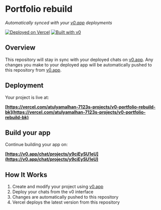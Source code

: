 # Portfolio rebuild

*Automatically synced with your [v0.app](https://v0.app) deployments*

[![Deployed on Vercel](https://img.shields.io/badge/Deployed%20on-Vercel-black?style=for-the-badge&logo=vercel)](https://vercel.com/atulyamalhan-7123s-projects/v0-portfolio-rebuild-bk)
[![Built with v0](https://img.shields.io/badge/Built%20with-v0.app-black?style=for-the-badge)](https://v0.app/chat/projects/y9ciEySU1eU)

## Overview

This repository will stay in sync with your deployed chats on [v0.app](https://v0.app).
Any changes you make to your deployed app will be automatically pushed to this repository from [v0.app](https://v0.app).

## Deployment

Your project is live at:

**[https://vercel.com/atulyamalhan-7123s-projects/v0-portfolio-rebuild-bk](https://vercel.com/atulyamalhan-7123s-projects/v0-portfolio-rebuild-bk)**

## Build your app

Continue building your app on:

**[https://v0.app/chat/projects/y9ciEySU1eU](https://v0.app/chat/projects/y9ciEySU1eU)**

## How It Works

1. Create and modify your project using [v0.app](https://v0.app)
2. Deploy your chats from the v0 interface
3. Changes are automatically pushed to this repository
4. Vercel deploys the latest version from this repository